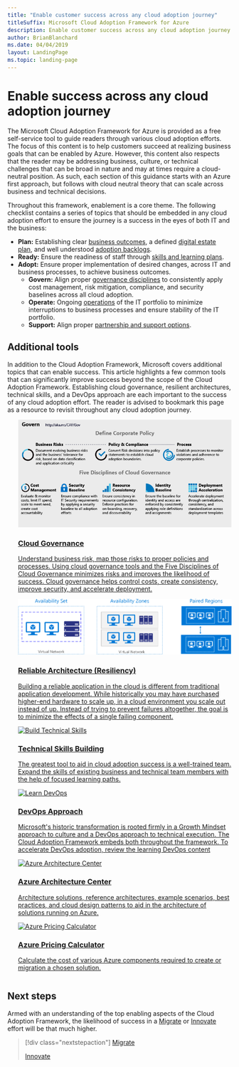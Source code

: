 ```yaml
---
title: "Enable customer success across any cloud adoption journey"
titleSuffix: Microsoft Cloud Adoption Framework for Azure
description: Enable customer success across any cloud adoption journey
author: BrianBlanchard
ms.date: 04/04/2019
layout: LandingPage
ms.topic: landing-page
---
```


# Enable success across any cloud adoption journey

The Microsoft Cloud Adoption Framework for Azure is provided as a free self-service tool to guide readers through various cloud adoption efforts. The focus of this content is to help customers succeed at realizing business goals that can be enabled by Azure. However, this content also respects that the reader may be addressing business, culture, or technical challenges that can be broad in nature and may at times require a cloud-neutral position. As such, each section of this guidance starts with an Azure first approach, but follows with cloud neutral theory that can scale across business and technical decisions.

Throughout this framework, enablement is a core theme. The following checklist contains a series of topics that should be embedded in any cloud adoption effort to ensure the journey is a success in the eyes of both IT and the business:

- **Plan:** Establishing clear [business outcomes](../business-strategy/business-outcomes/index.md), a defined [digital estate plan](../digital-estate/index.md), and well understood [adoption backlogs](../migrate/migration-considerations/prerequisites/migration-backlog-review.md).
- **Ready:** Ensure the readiness of staff through [skills and learning plans](../ready/technical-skills.md).
- **Adopt:** Ensure proper implementation of desired changes, across IT and business processes, to achieve business outcomes.
  - **Govern:** Align proper [governance disciplines](../governance/index.md) to consistently apply cost management, risk mitigation, compliance, and security baselines across all cloud adoption.
  - **Operate:** Ongoing [operations](../operations/index.md) of the IT portfolio to minimize interruptions to business processes and ensure stability of the IT portfolio.
  - **Support:** Align proper [partnership and support options](../migrate/migration-considerations/assess/partnership-options.md).

## Additional tools

In addition to the Cloud Adoption Framework, Microsoft covers additional topics that can enable success. This article highlights a few common tools that can significantly improve success beyond the scope of the Cloud Adoption Framework. Establishing cloud governance, resilient architectures, technical skills, and a DevOps approach are each important to the success of any cloud adoption effort. The reader is advised to bookmark this page as a resource to revisit throughout any cloud adoption journey.

<!-- markdownlint-disable MD033 -->

<ul class="panelContent cardsH">
<li style="display: flex; flex-direction: column;">
    <a href="../governance/journeys/index.md" style="display: flex; flex-direction: column; flex: 1 0 auto;">
        <div class="cardSize" style="flex: 1 0 auto; display: flex;">
            <div class="cardPadding" style="display: flex;">
                <div class="card">
                    <div class="cardImageOuter">
                        <div class="cardImage bgdAccent1">
                            <img alt="Cloud Adoption Framework governance model" src="../_images/operational-transformation-govern-highres.png" data-linktype="external" />
                        </div>
                    </div>
                    <div class="cardText">
                        <h3>Cloud Governance</h3>
                        <p>Understand business risk, map those risks to proper policies and processes. Using cloud governance tools and the Five Disciplines of Cloud Governance minimizes risks and improves the likelihood of success. Cloud governance helps control costs, create consistency, improve security, and accelerate deployment.</p>
                    </div>
                </div>
            </div>
        </div>
    </a>
</li>
<li style="display: flex; flex-direction: column;">
    <a href="../../reliability/index.md" style="display: flex; flex-direction: column; flex: 1 0 auto;">
        <div class="cardSize" style="flex: 1 0 auto; display: flex;">
            <div class="cardPadding" style="display: flex;">
                <div class="card">
                    <div class="cardImageOuter">
                        <div class="cardImage bgdAccent1">
                            <img alt="Resilient architecture" src="../../resiliency/images/redundancy.svg" data-linktype="external" />
                        </div>
                    </div>
                    <div class="cardText">
                        <h3>Reliable Architecture (Resiliency)</h3>
                        <p>Building a reliable application in the cloud is different from traditional application development. While historically you may have purchased higher-end hardware to scale up, in a cloud environment you scale out instead of up. Instead of trying to prevent failures altogether, the goal is to minimize the effects of a single failing component.</p>
                    </div>
                </div>
            </div>
        </div>
    </a>
</li>
<li style="display: flex; flex-direction: column;">
    <a href="../ready/technical-skills.md" style="display: flex; flex-direction: column; flex: 1 0 auto;">
        <div class="cardSize" style="flex: 1 0 auto; display: flex;">
            <div class="cardPadding" style="display: flex;">
                <div class="card">
                    <div class="cardImageOuter">
                        <div class="cardImage bgdAccent1">
                            <img alt="Build Technical Skills" src="https://docs.microsoft.com/media/learn/Product/Learn/learningpath_graphic.svg" data-linktype="external" />
                        </div>
                    </div>
                    <div class="cardText">
                        <h3>Technical Skills Building</h3>
                        <p>The greatest tool to aid in cloud adoption success is a well-trained team. Expand the skills of existing business and technical team members with the help of focused learning paths.</p>
                    </div>
                </div>
            </div>
        </div>
    </a>
</li>
<li style="display: flex; flex-direction: column;">
    <a href="https://docs.microsoft.com/azure/devops/learn/" style="display: flex; flex-direction: column; flex: 1 0 auto;">
        <div class="cardSize" style="flex: 1 0 auto; display: flex;">
            <div class="cardPadding" style="display: flex;">
                <div class="card">
                    <div class="cardImageOuter">
                        <div class="cardImage bgdAccent1">
                            <img alt="Learn DevOps" src="https://docs.microsoft.com/azure/devops/learn/_img/learn-devops.svg" data-linktype="external" />
                        </div>
                    </div>
                    <div class="cardText">
                        <h3>DevOps Approach</h3>
                        <p>Microsoft's historic transformation is rooted firmly in a Growth Mindset approach to culture and a DevOps approach to technical execution. The Cloud Adoption Framework embeds both throughout the framework. To accelerate DevOps adoption, review the learning DevOps content</p>
                    </div>
                </div>
            </div>
        </div>
    </a>
</li>
<li style="display: flex; flex-direction: column;">
    <a href="https://docs.microsoft.com/azure/architecture/" style="display: flex; flex-direction: column; flex: 1 0 auto;">
        <div class="cardSize" style="flex: 1 0 auto; display: flex;">
            <div class="cardPadding" style="display: flex;">
                <div class="card">
                    <div class="cardImageOuter">
                        <div class="cardImage bgdAccent1">
                            <img alt="Azure Architecture Center" src="https://docs.microsoft.com/azure/architecture/example-scenario/data/media/architecture-data-warehouse.png" data-linktype="external" />
                        </div>
                    </div>
                    <div class="cardText">
                        <h3>Azure Architecture Center</h3>
                        <p>Architecture solutions, reference architectures, example scenarios, best practices, and cloud design patterns to aid in the architecture of solutions running on Azure.</p>
                    </div>
                </div>
            </div>
        </div>
    </a>
</li>
<li style="display: flex; flex-direction: column;">
    <a href="https://azure.microsoft.com/pricing/calculator/" style="display: flex; flex-direction: column; flex: 1 0 auto;">
        <div class="cardSize" style="flex: 1 0 auto; display: flex;">
            <div class="cardPadding" style="display: flex;">
                <div class="card">
                    <div class="cardImageOuter">
                        <div class="cardImage bgdAccent1">
                            <img alt="Azure Pricing Calculator" src="../_images/calculator-preview.png" data-linktype="external" />
                        </div>
                    </div>
                    <div class="cardText">
                        <h3>Azure Pricing Calculator</h3>
                        <p>Calculate the cost of various Azure components required to create or migration a chosen solution.</p>
                    </div>
                </div>
            </div>
        </div>
    </a>
</li>
</ul>

<!-- markdownlint-enable MD033 -->

## Next steps

Armed with an understanding of the top enabling aspects of the Cloud Adoption Framework, the likelihood of success in a [Migrate](./migrate.md) or [Innovate](./innovate.md) effort will be that much higher.

> [!div class="nextstepaction"]
> [Migrate](./migrate.md)
>
> [Innovate](./innovate.md)
